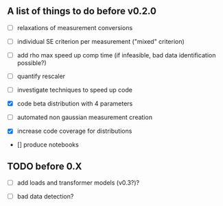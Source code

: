## A list of things to do before v0.2.0

- [ ] relaxations of measurement conversions

- [ ] individual SE criterion per measurement ("mixed" criterion)

- [ ] add rho max speed up comp time (if infeasible, bad data identification possible?)

- [ ] quantify rescaler

- [ ] investigate techniques to speed up code

- [x] code beta distribution with 4 parameters

- [ ] automated non gaussian measurement creation

- [x] increase code coverage for distributions

- [] produce notebooks

## TODO before 0.X

- [ ] add loads and transformer models (v0.3?)?

- [ ] bad data detection?
